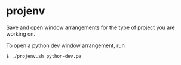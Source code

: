 # projenv
Save and open window arrangements for the type of project you are working on. 


To open a python dev window arrangement, run 
```sh
$ ./projenv.sh python-dev.pe 
```
